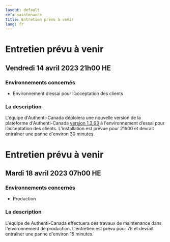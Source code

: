 ```yaml
---
layout: default
ref: maintenance
title: Entretien prévu à venir
lang: fr
---
```

# Entretien prévu à venir

## Vendredi 14 avril 2023 21h00 HE

### Environnements concernés

* Environnement d’essai pour l’acceptation des clients

### La description
L'équipe d'Authenti-Canada déploiera une nouvelle version de la 
plateforme d'Authenti-Canada
[version 1.3.63](https://github.com/sign-in-canada/Acceptance-Platform/releases/tag/v1.3.63)
à l'environnement d’essai pour l’acceptation des clients. L'installation est prévue pour 21h00
et devrait entraîner une panne d'environ 30 minutes.

# Entretien prévu à venir

## Mardi 18 avril 2023 07h00 HE

### Environnements concernés

* Production

### La description
L'équipe de Authenti-Canada effectuera des travaux de maintenance dans l'environnement de production. L'entretien est prévu pour 7h et devrait entraîner une panne d'environ 15 minutes.
